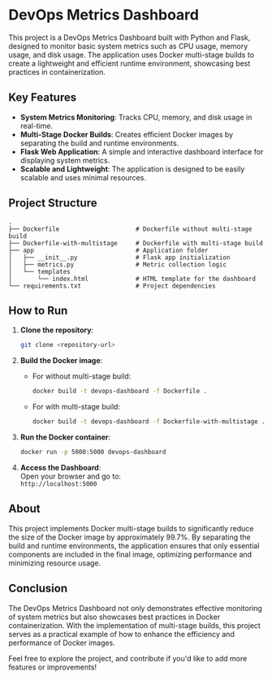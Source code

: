 # DevOps Metrics Dashboard

This project is a DevOps Metrics Dashboard built with Python and Flask, designed to monitor basic system metrics such as CPU usage, memory usage, and disk usage. The application uses Docker multi-stage builds to create a lightweight and efficient runtime environment, showcasing best practices in containerization.

## Key Features

- **System Metrics Monitoring**: Tracks CPU, memory, and disk usage in real-time.
- **Multi-Stage Docker Builds**: Creates efficient Docker images by separating the build and runtime environments.
- **Flask Web Application**: A simple and interactive dashboard interface for displaying system metrics.
- **Scalable and Lightweight**: The application is designed to be easily scalable and uses minimal resources.

## Project Structure

```plaintext
.
├── Dockerfile                     # Dockerfile without multi-stage build
├── Dockerfile-with-multistage     # Dockerfile with multi-stage build
├── app                            # Application folder
│   ├── __init__.py                # Flask app initialization
│   ├── metrics.py                 # Metric collection logic
│   └── templates
│       └── index.html             # HTML template for the dashboard
└── requirements.txt               # Project dependencies
```
## How to Run

1. **Clone the repository**:

    ```bash
    git clone <repository-url>
    ```

2. **Build the Docker image**:

    - For without multi-stage build:

        ```bash
        docker build -t devops-dashboard -f Dockerfile .
        ```

    - For with multi-stage build:

        ```bash
        docker build -t devops-dashboard -f Dockerfile-with-multistage .
        ```

3. **Run the Docker container**:

    ```bash
    docker run -p 5000:5000 devops-dashboard
    ```

4. **Access the Dashboard**:  
   Open your browser and go to:  
   `http://localhost:5000`
## About

This project implements Docker multi-stage builds to significantly reduce the size of the Docker image by approximately 99.7%. By separating the build and runtime environments, the application ensures that only essential components are included in the final image, optimizing performance and minimizing resource usage.

## Conclusion

The DevOps Metrics Dashboard not only demonstrates effective monitoring of system metrics but also showcases best practices in Docker containerization. With the implementation of multi-stage builds, this project serves as a practical example of how to enhance the efficiency and performance of Docker images.

Feel free to explore the project, and contribute if you'd like to add more features or improvements!

